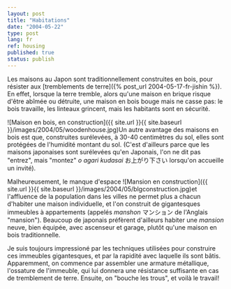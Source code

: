 ```yaml
---
layout: post
title: "Habitations"
date: "2004-05-22"
type: post
lang: fr
ref: housing
published: true
status: publish
---
```


 

Les maisons au Japon sont traditionnellement construites en bois, pour résister aux [tremblements de terre]({% post_url 2004-05-17-fr-jishin %}). En effet, lorsque la terre tremble, alors qu'une maison en brique risque d'être abîmée ou détruite, une maison en bois bouge mais ne casse pas: le bois travaille, les linteaux grincent, mais les habitants sont en sécurité.

![Maison en bois, en construction]({{ site.url }}{{ site.baseurl }}/images/2004/05/woodenhouse.jpg)Un autre avantage des maisons en bois est que, construites surélevées, à 30-40 centimètres du sol, elles sont protégées de l'humidité montant du sol. (C'est d'ailleurs parce que les maisons japonaises sont surélevées qu'en Japonais, l'on ne dit pas "entrez", mais "montez" _o agari kudasai_ お上がり下さい lorsqu'on accueille un invité).

Malheureusement, le manque d'espace ![Mansion en construction]({{ site.url }}{{ site.baseurl }}/images/2004/05/blgconstruction.jpg)et l'affluence de la population dans les villes ne permet plus a chacun d'habiter une maison individuelle, et l'on construit de gigantesques immeubles à appartements (appelés _manshon_ マンション de l'Anglais "mansion"). Beaucoup de japonais préfèrent d'ailleurs habiter une _mansion_ neuve, bien équipée, avec ascenseur et garage, plutôt qu'une maison en bois traditionnelle.

Je suis toujours impressioné par les techniques utilisées pour construire ces immeubles gigantesques, et par la rapidité avec laquelle ils sont bâtis. Apparemment, on commence par assembler une armature métallique, l'ossature de l'immeuble, qui lui donnera une résistance suffisante en cas de tremblement de terre. Ensuite, on "bouche les trous", et voilà le travail!


